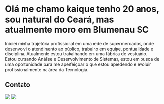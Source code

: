 # Olá me chamo kaique tenho 20 anos, sou natural do Ceará, mas atualmente moro em Blumenau SC
 Iniciei minha trajetória profissional em uma rede de supermercados, onde desenvolvi o atendimento ao público, trabalho em equipe, pontualidade e disciplina.
 Atualmente estou trabalhando em uma fábrica de vestuário. Estou cursando Análise e Desenvolvimento de Sistemas, estou em busca de uma oportunidade para me aperfeiçoar o que estou apredendo e evoluir profissionalmente na área da Tecnologia. 

 ## Contato
 <a href="https://www.linkedin.com/in/kaique-de-sousa-mendonca" target="_blank"><img loading="lazy" src="https://img.shields.io/badge/-LinkedIn-%230077B5?style=for-the-badge&logo=linkedin&logoColor=white" target="_blank"></a> 
 <a href = "mailto:contato@kaiquesousa220@gmail.com"><img loading="lazy" src="https://img.shields.io/badge/Gmail-D14836?style=for-the-badge&logo=gmail&logoColor=white" target="_blank"></a>


<!--
**Soukaioow/Soukaioow** is a ✨ _special_ ✨ repository because its `README.md` (this file) appears on your GitHub profile.

Here are some ideas to get you started:

- 🔭 I’m currently working on ...
- 🌱 I’m currently learning ...
- 👯 I’m looking to collaborate on ...
- 🤔 I’m looking for help with ...
- 💬 Ask me about ...
- 📫 How to reach me: ...
- 😄 Pronouns: ...
- ⚡ Fun fact: ...
-->
